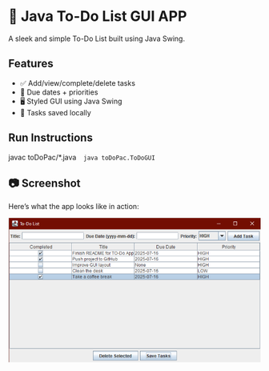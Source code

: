 # 📝 Java To-Do List GUI APP
A sleek and simple To-Do List built using Java Swing. 

## Features 
- ✅ Add/view/complete/delete tasks 
- 📅 Due dates + priorities 
- 🖥️ Styled GUI using Java Swing 
- 💾 Tasks saved locally 

## Run Instructions 
javac toDoPac/*.java` 
java toDoPac.ToDoGUI`

## 📷 Screenshot 
Here’s what the app looks like in action: 

![To-Do App Screenshot](screenshot.png) 
